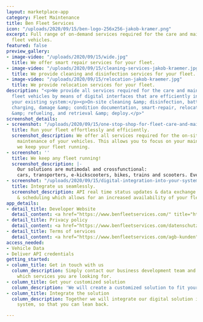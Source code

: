 ```yaml
---
layout: marketplace-app
category: Fleet Maintenance
title: Ben Fleet Services
icon: "/uploads/2020/09/15/ben-logo-256x256-jakob-kramer.png"
excerpt: Full range of on-demand services required for the care and maintenance of
  fleet vehicles.
featured: false
preview_gallery:
- image-video: "/uploads/2020/09/15/wide.jpg"
  title: We offer smart repair services for your fleet.
- image-video: "/uploads/2020/09/15/cleaning-services-jakob-kraemer.jpg"
  title: We provide cleaning and disinfection services for your fleet.
- image-video: "/uploads/2020/09/15/relocation-jakob-kraemer.jpg"
  title: We provide relocation services for your fleet.
description: "<p>We provide all services required for the care and maintenance of
  fleet vehicles by means of digital interfaces that are efficiently integrated into
  your existing system:</p><p>On-site cleaning &amp; disinfection, battery swaps &amp;
  charging, damage &amp; condition documentation, smart-repair, relocation, charging
  &amp; refueling, and retrieval &amp; deploy.</p>"
screenshot_details:
- screenshot: "/uploads/2020/09/15/one-stop-shop-for-fleet-care-and-maintenance-jakob-kraemer.jpg"
  title: Run your fleet effortlessly and efficiently.
  screenshot_description: We offer all services required for the on-site care and
    maintenance of your vehicles. This allows you to focus on your main tasks while
    we keep your fleet running.
- screenshot: ''
  title: We keep any fleet running!
  screenshot_description: |-
    Our solutions are mutimodal and crossfunctional:
    cars, transporters, e-kickscooters, bikes, trains and scooters. Even airtaxis. Stationary and free-floating.
- screenshot: "/uploads/2020/09/15/digital-integration-into-your-system-jakob-kraemer.jpg"
  title: Integrate us seamlessly.
  screenshot_description: API real time status updates & data exchange optimise routing
    & scheduling which allows for an increased availability of your fleet.
app_details:
- detail_title: Developer Website
  detail_content: <a href="https://www.benfleetservices.com/" title="https://www.benfleetservices.com/">https://www.benfleetservices.com/</a><br>
- detail_title: Privacy policy
  detail_content: <a href="https://www.benfleetservices.com/datenschutz" title="https://www.benfleetservices.com/datenschutz">https://www.benfleetservices.com/datenschutz</a><br>
- detail_title: Terms of services
  detail_content: <a href="https://www.benfleetservices.com/agb-kunden" title="https://www.benfleetservices.com/agb-kunden">https://www.benfleetservices.com/agb-kunden</a><br>
access_needed:
- Vehicle Data
- Deliver API credentials
getting_started:
- column_title: Get in touch with us
  column_description: Simply contact our business development team and let them know
    which services you are looking for.
- column_title: Get your customized solution
  column_description: 'We will create a customized solution to fit your requirements. '
- column_title: Integrate the solution
  column_description: Together we will integrate our digital solution into your existing
    system, so that you can lean back.

---
```

